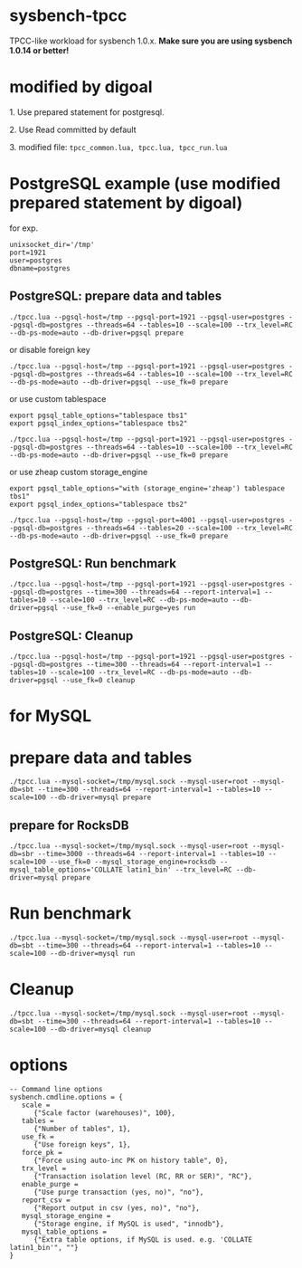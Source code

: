 # sysbench-tpcc

TPCC-like workload for sysbench 1.0.x.
**Make sure you are using sysbench 1.0.14 or better!**

# modified by digoal
1\. Use prepared statement for postgresql.

2\. Use Read committed by default
  
3\. modified file: ```tpcc_common.lua, tpcc.lua, tpcc_run.lua```

# PostgreSQL example (use modified prepared statement by digoal)
for exp.

```
unixsocket_dir='/tmp'
port=1921
user=postgres
dbname=postgres
```

## PostgreSQL: prepare data and tables
```
./tpcc.lua --pgsql-host=/tmp --pgsql-port=1921 --pgsql-user=postgres --pgsql-db=postgres --threads=64 --tables=10 --scale=100 --trx_level=RC --db-ps-mode=auto --db-driver=pgsql prepare
```
  
or disable foreign key   
  
```
./tpcc.lua --pgsql-host=/tmp --pgsql-port=1921 --pgsql-user=postgres --pgsql-db=postgres --threads=64 --tables=10 --scale=100 --trx_level=RC --db-ps-mode=auto --db-driver=pgsql --use_fk=0 prepare
```
  
or use custom tablespace   
  
```
export pgsql_table_options="tablespace tbs1"
export pgsql_index_options="tablespace tbs2"

./tpcc.lua --pgsql-host=/tmp --pgsql-port=1921 --pgsql-user=postgres --pgsql-db=postgres --threads=64 --tables=10 --scale=100 --trx_level=RC --db-ps-mode=auto --db-driver=pgsql --use_fk=0 prepare
```
  
or use zheap custom storage_engine   
  
```
export pgsql_table_options="with (storage_engine='zheap') tablespace tbs1"
export pgsql_index_options="tablespace tbs2"

./tpcc.lua --pgsql-host=/tmp --pgsql-port=4001 --pgsql-user=postgres --pgsql-db=postgres --threads=64 --tables=20 --scale=100 --trx_level=RC --db-ps-mode=auto --db-driver=pgsql --use_fk=0 prepare
```
  
## PostgreSQL: Run benchmark
```
./tpcc.lua --pgsql-host=/tmp --pgsql-port=1921 --pgsql-user=postgres --pgsql-db=postgres --time=300 --threads=64 --report-interval=1 --tables=10 --scale=100 --trx_level=RC --db-ps-mode=auto --db-driver=pgsql --use_fk=0 --enable_purge=yes run
```

## PostgreSQL: Cleanup
```
./tpcc.lua --pgsql-host=/tmp --pgsql-port=1921 --pgsql-user=postgres --pgsql-db=postgres --time=300 --threads=64 --report-interval=1 --tables=10 --scale=100 --trx_level=RC --db-ps-mode=auto --db-driver=pgsql --use_fk=0 cleanup
```

# for MySQL
# prepare data and tables

`
./tpcc.lua --mysql-socket=/tmp/mysql.sock --mysql-user=root --mysql-db=sbt --time=300 --threads=64 --report-interval=1 --tables=10 --scale=100 --db-driver=mysql prepare
`

## prepare for RocksDB

`
./tpcc.lua --mysql-socket=/tmp/mysql.sock --mysql-user=root --mysql-db=sbr --time=3000 --threads=64 --report-interval=1 --tables=10 --scale=100 --use_fk=0 --mysql_storage_engine=rocksdb --mysql_table_options='COLLATE latin1_bin' --trx_level=RC --db-driver=mysql prepare
`

# Run benchmark

`
./tpcc.lua --mysql-socket=/tmp/mysql.sock --mysql-user=root --mysql-db=sbt --time=300 --threads=64 --report-interval=1 --tables=10 --scale=100 --db-driver=mysql run
`

# Cleanup 

`
./tpcc.lua --mysql-socket=/tmp/mysql.sock --mysql-user=root --mysql-db=sbt --time=300 --threads=64 --report-interval=1 --tables=10 --scale=100 --db-driver=mysql cleanup
`
  
# options
```
-- Command line options
sysbench.cmdline.options = {
   scale =
      {"Scale factor (warehouses)", 100},
   tables =
      {"Number of tables", 1},
   use_fk =
      {"Use foreign keys", 1},
   force_pk =
      {"Force using auto-inc PK on history table", 0},
   trx_level =
      {"Transaction isolation level (RC, RR or SER)", "RC"},
   enable_purge =
      {"Use purge transaction (yes, no)", "no"},
   report_csv =
      {"Report output in csv (yes, no)", "no"},
   mysql_storage_engine =
      {"Storage engine, if MySQL is used", "innodb"},
   mysql_table_options =
      {"Extra table options, if MySQL is used. e.g. 'COLLATE latin1_bin'", ""}
}
```
  
